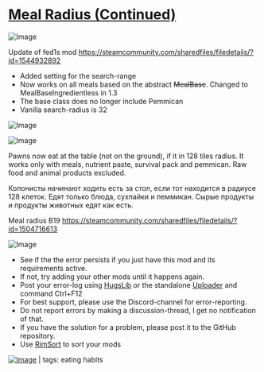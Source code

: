 # [Meal Radius (Continued)](https://steamcommunity.com/sharedfiles/filedetails/?id=2030305809)

![Image](https://i.imgur.com/buuPQel.png)

Update of fed1s mod
https://steamcommunity.com/sharedfiles/filedetails/?id=1544932892

- Added setting for the search-range
- Now works on all meals based on the abstract ~~MealBase~~. Changed to MealBaseIngredientless in 1.3
- The base class does no longer include Pemmican
- Vanilla search-radius is 32

![Image](https://i.imgur.com/pufA0kM.png)
	
![Image](https://i.imgur.com/Z4GOv8H.png)

Pawns now eat at the table (not on the ground), if it in 128 tiles radius.
It works only with meals, nutrient paste, survival pack and pemmican. Raw food and animal products excluded.

Колонисты начинают ходить есть за стол, если тот находится в радиусе 128 клеток.
Едят только блюда, сухпайки и пеммикан. Сырые продукты и продукты животных едят как есть.
 
Meal radius B19 https://steamcommunity.com/sharedfiles/filedetails/?id=1504716613


![Image](https://i.imgur.com/PwoNOj4.png)



-  See if the the error persists if you just have this mod and its requirements active.
-  If not, try adding your other mods until it happens again.
-  Post your error-log using [HugsLib](https://steamcommunity.com/workshop/filedetails/?id=818773962) or the standalone [Uploader](https://steamcommunity.com/sharedfiles/filedetails/?id=2873415404) and command Ctrl+F12
-  For best support, please use the Discord-channel for error-reporting.
-  Do not report errors by making a discussion-thread, I get no notification of that.
-  If you have the solution for a problem, please post it to the GitHub repository.
-  Use [RimSort](https://github.com/RimSort/RimSort/releases/latest) to sort your mods

 

[![Image](https://img.shields.io/github/v/release/emipa606/MealRadius?label=latest%20version&style=plastic&color=9f1111&labelColor=black)](https://steamcommunity.com/sharedfiles/filedetails/changelog/2030305809) | tags:  eating habits
